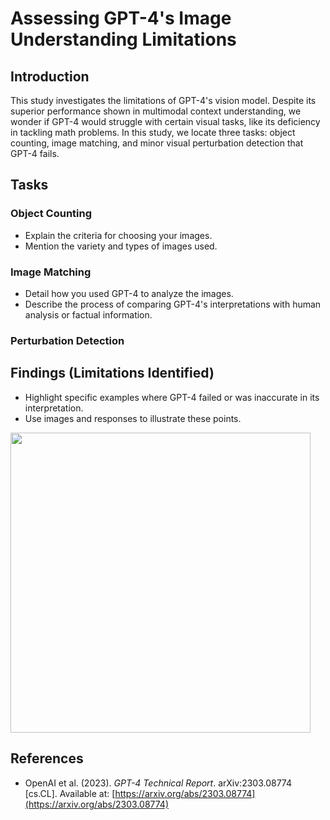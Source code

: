 # Assessing GPT-4's Image Understanding Limitations

## Introduction
This study investigates the limitations of GPT-4's vision model. 
Despite its superior performance shown in multimodal context understanding, we wonder if GPT-4 would struggle with certain visual tasks, like its deficiency in tackling math problems. 
In this study, we locate three tasks: object counting, image matching, and minor visual perturbation detection that GPT-4 fails.


## Tasks
### Object Counting
- Explain the criteria for choosing your images.
- Mention the variety and types of images used.

### Image Matching
- Detail how you used GPT-4 to analyze the images.
- Describe the process of comparing GPT-4's interpretations with human analysis or factual information.

### Perturbation Detection

## Findings (Limitations Identified)

- Highlight specific examples where GPT-4 failed or was inaccurate in its interpretation.
- Use images and responses to illustrate these points.



<img src="https://github.com/ywugwu/ywugwu.github.io/blob/main/_posts/imgs/count_colors.png?raw=True" height="480">

## References

- OpenAI et al. (2023). *GPT-4 Technical Report*. arXiv:2303.08774 [cs.CL]. Available at: [https://arxiv.org/abs/2303.08774](https://arxiv.org/abs/2303.08774)
